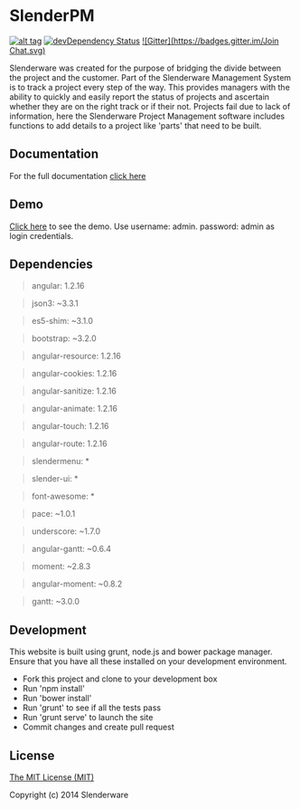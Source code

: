 SlenderPM
=========
[![alt tag](https://travis-ci.org/Slenderware/slenderpm.png)](https://travis-ci.org/Slenderware/slenderpm)
[![devDependency Status](https://david-dm.org/slenderware/slenderpm/dev-status.svg)](https://david-dm.org/slenderware/slenderpm#info=devDependencies)
[![Gitter](https://badges.gitter.im/Join Chat.svg)](https://gitter.im/Slenderware/slenderpm?utm_source=badge&utm_medium=badge&utm_campaign=pr-badge)


Slenderware was created for the purpose of bridging the divide between the project and the customer. 
Part of the Slenderware Management System is to track a project every step of the way. 
This provides managers with the ability to quickly and easily report the status of projects and ascertain whether they are on the right track or if their not. 
Projects fail due to lack of information, here the Slenderware Project Management software includes functions to add details to a project like 'parts' that need to be built.

Documentation
-------------
For the full documentation <a href="https://drive.google.com/open?id=0B1qbAtIikoTfbGJocW43N2lLNjA&authuser=0">click here</a>

Demo
-----------

<a href="http://slenderware.github.io/slenderpm/">Click here</a> to see the demo. Use username: admin. password: admin as login credentials.



Dependencies
-----------
>angular: 1.2.16

>json3: ~3.3.1

>es5-shim: ~3.1.0

>bootstrap: ~3.2.0

>angular-resource: 1.2.16

>angular-cookies: 1.2.16

>angular-sanitize: 1.2.16

>angular-animate: 1.2.16

>angular-touch: 1.2.16

>angular-route: 1.2.16

>slendermenu: *

>slender-ui: *

>font-awesome: *

>pace: ~1.0.1

>underscore: ~1.7.0

>angular-gantt: ~0.6.4

>moment: ~2.8.3

>angular-moment: ~0.8.2

>gantt: ~3.0.0

Development
-----------
This website is built using grunt, node.js and bower package manager. Ensure that you have all these installed on your development environment.

* Fork this project and clone to your development box
* Run 'npm install'
* Run 'bower install'
* Run 'grunt' to see if all the tests pass
* Run 'grunt serve' to launch the site
* Commit changes and create pull request

License
-------
[The MIT License (MIT)](https://github.com/Slenderware/slenderpm/blob/master/LICENSE)

Copyright (c) 2014 Slenderware
